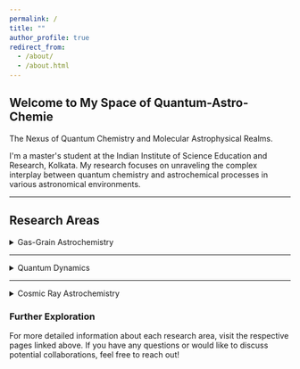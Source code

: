 ```yaml
---
permalink: /
title: ""
author_profile: true
redirect_from: 
  - /about/
  - /about.html
---
```


## Welcome to My Space of Quantum-Astro-Chemie

The Nexus of Quantum Chemistry and Molecular Astrophysical Realms.

I'm a master's student at the Indian Institute of Science Education and Research, Kolkata. My research focuses on unraveling the complex interplay between quantum chemistry and astrochemical processes in various astronomical environments.

---

## Research Areas

<details>
<summary> Gas-Grain Astrochemistry</summary>

This area investigates the interactions between gas-phase molecules and solid grains in molecular clouds, leading to the formation of complex organic species. Understanding these processes is crucial for unraveling the origins of life in the universe.

<img src="/images/500x300.png" alt="Gas-Grain Astrochemistry" style="width: 300px; height: auto; float: right; margin-left: 20px;"/>

</details>

---

<details>
<summary> Quantum Dynamics</summary>

Quantum dynamics explores how quantum mechanical effects influence the behavior and interactions of molecules in astrophysical environments. This field provides insights into reaction mechanisms and energy transfer processes critical to astrochemical models.

<img src="/images/500x300.png" alt="Quantum Dynamics" style="width: 300px; height: auto; float: right; margin-left: 20px;"/>

</details>

---

<details>
<summary> Cosmic Ray Astrochemistry</summary>

Cosmic ray astrochemistry studies the chemical and physical effects induced by cosmic rays in molecular clouds. This research aims to understand how these high-energy particles contribute to molecular formation and the broader implications for star and planet formation.

<img src="/images/500x300.png" alt="Cosmic Ray Astrochemistry" style="width: 300px; height: auto; float: right; margin-left: 20px;"/>

</details>

### Further Exploration
For more detailed information about each research area, visit the respective pages linked above. If you have any questions or would like to discuss potential collaborations, feel free to reach out!

